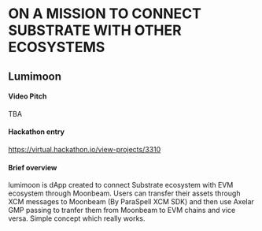 # ON A MISSION TO CONNECT SUBSTRATE WITH OTHER ECOSYSTEMS

## Lumimoon

#### Video Pitch
TBA
#### Hackathon entry
https://virtual.hackathon.io/view-projects/3310
#### Brief overview
lumimoon is dApp created to connect Substrate ecosystem with EVM ecosystem through Moonbeam. Users can transfer their assets through XCM messages to Moonbeam (By ParaSpell XCM SDK) and then use Axelar GMP passing to tranfer them from Moonbeam to EVM chains and vice versa. Simple concept which really works.

